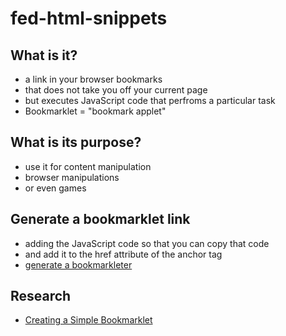 # fed-html-snippets

## What is it?
- a link in your browser bookmarks
- that does not take you off your current page
- but executes JavaScript code that perfroms a particular task
- Bookmarklet = "bookmark applet"

## What is its purpose?
- use it for content manipulation
- browser manipulations
- or even games

## Generate a bookmarklet link
- adding the JavaScript code so that you can copy that code
- and add it to the href attribute of the anchor tag
- [generate a bookmarkleter](http://chriszarate.github.io/bookmarkleter/)


## Research
- [Creating a Simple Bookmarklet](https://www.youtube.com/watch?v=K_A3Y3eqnzE)

